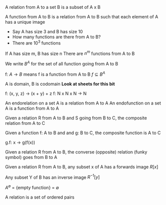 A relation from A to a set B is a subset of A x B

A function from A to B is a relation from A to B such that each element of A has a unique image
- Say A has size 3 and B has size 10
- How many functions are there from A to B?
- There are $10^3$ functions

If A has size m, B has size n
There are $n^m$ functions from A to B

We write $B^A$ for the set of all function going from A to B

f: $A \rightarrow B$ means f is a function from A to B
$f \subseteq B^A$

A is domain, B is codomain
**Look at sheets for this bit**

f: (x, y, z) $\rightarrow$ (x + y) + z
f: N x  N x N $\rightarrow$ N

An endorelation on a set A is a relation from A to A
An endofunction on a set A is a function from A to A

Given a relation R from A to B and S going from B to C,
the composite relation from A to C

Given a function f: A to B and and g: B to C,
the composite function is A to C

g.f: x $\rightarrow$ g(f(x))

Given a relation R from A to B, the converse (opposite) relation (funky symbol) goes from B to A

Given a relation R from A to B, any subset x of A has a forwards image $R[x]$ 

Any subset Y of B has an inverse image $R^{-1}[y]$

$A^\emptyset$ = {empty function} = $\emptyset$

A relation is a set of ordered pairs